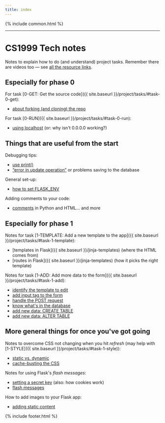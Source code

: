 ```yaml
---
title: index
---
```


{% include common.html %}

---

# CS1999 Tech notes

Notes to explain how to do (and understand) project tasks. Remember there
are videos too — see [all the resource links](cs1999-resource-links).


## Especially for phase 0

For task [0-GET: Get the source code]({{ site.baseurl }}/project/tasks/#task-0-get):

* [about forking (and cloning) the repo](forking-the-repo)

For task [0-RUN]({{ site.baseurl }}/project/tasks/#task-0-run):

* [using localhost](localhost) (or: why isn't 0.0.0.0 working?)

## Things that are useful from the start

Debugging tips:

* [use print()](print-debug)
* [“error in update operation”](error-in-update) or problems saving to the
  database

General set-up:

* [how to set FLASK_ENV](setting-env)

Adding comments to your code:

* [comments](comments) in Python and HTML... and more

## Especially for phase 1

Notes for task
[1-TEMPLATE: Add a new template to the app]({{ site.baseurl }}/project/tasks/#task-1-template):

* [templates in Flask]({{ site.baseurl }}/jinja-templates) (where the HTML comes from)
* [routes in Flask]({{ site.baseurl }}/jinja-templates) (how it picks the right template)


Notes for task
[1-ADD: Add more data to the form]({{ site.baseurl }}/project/tasks/#task-1-add):

* [identify the template to edit](identify-template)
* [add input tag to the form](add-input-to-form)
* [handle the POST request](handle-post)
* [know what's in the database](database-structure)
* [add new data: CREATE TABLE](adding-new-data-i)
* [add new data: ALTER TABLE](adding-new-data-ii)


## More general things for once you've got going

Notes to overcome CSS not changing when you hit _refresh_
(may help with [1-STYLE]({{ site.baseurl }}/project/tasks/#task-1-style)):

* [static vs. dynamic](static-vs-dynamic)
* [cache-busting the CSS](cache-busting-css)

Notes for using Flask's _flash messages_:

* [setting a secret key](secret-key) (also: how cookies work)
* [flash messages](flash-message)

How to add images to your Flask app:

* [adding static content](static-content)


{% include footer.html %}
